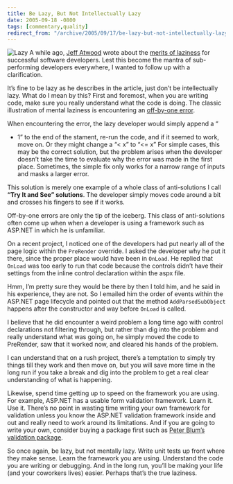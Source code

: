 ```yaml
---
title: Be Lazy, But Not Intellectually Lazy
date: 2005-09-18 -0800
tags: [commentary,quality]
redirect_from: "/archive/2005/09/17/be-lazy-but-not-intellectually-lazy.aspx/"
---
```


![Lazy](https://haacked.com/images/HomerLazy.jpg) A while ago, [Jeff
Atwood](http://www.codinghorror.com/blog/) wrote about the [merits of
laziness](http://www.codinghorror.com/blog/archives/000373.html) for
successful software developers. Lest this become the mantra of
sub-performing developers everywhere, I wanted to follow up with a
clarification.

It’s fine to be lazy as he describes in the article, just don’t be
intellectually lazy. What do I mean by this? First and foremost, when
you are writing code, make sure you really understand what the code is
doing. The classic illustration of mental laziness is encountering an
[off-by-one error](http://en.wikipedia.org/wiki/Off-by-one_error).

When encountering the error, the lazy developer would simply append a “
+ 1” to the end of the stament, re-run the code, and if it seemed to
work, move on. Or they might change a “< x” to “<= x” For simple
cases, this may be the correct solution, but the problem arises when the
developer doesn’t take the time to evaluate why the error was made in
the first place. Sometimes, the simple fix only works for a narrow range
of inputs and masks a larger error.

This solution is merely one example of a whole class of anti-solutions I
call **“Try It and See” solutions**. The developer simply moves code
around a bit and crosses his fingers to see if it works.

Off-by-one errors are only the tip of the iceberg. This class of
anti-solutions often come up when when a developer is using a framework
such as ASP.NET in which he is unfamiliar.

On a recent project, I noticed one of the developers had put nearly all
of the page logic within the `PreRender` override. I asked the developer
why he put it there, since the proper place would have been in `OnLoad`.
He replied that `OnLoad` was too early to run that code because the
controls didn’t have their settings from the inline control declaration
within the aspx file.

Hmm, I’m pretty sure they would be there by then I told him, and he said
in his experience, they are not. So I emailed him the order of events
within the ASP.NET page lifecycle and pointed out that the method
`AddParsedSubObject` happens after the constructor and way before
`OnLoad` is called.

I believe that he did encounter a weird problem a long time ago with
control declarations not filtering through, but rather than dig into the
problem and really understand what was going on, he simply moved the
code to PreRender, saw that it worked now, and cleared his hands of the
problem.

I can understand that on a rush project, there’s a temptation to simply
try things till they work and then move on, but you will save more time
in the long run if you take a break and dig into the problem to get a
real clear understanding of what is happening.

Likewise, spend time getting up to speed on the framework you are using.
For example, ASP.NET has a usable form validation framework. Learn it.
Use it. There’s no point in wasting time writing your own framework for
validation unless you know the ASP.NET validation framework inside and
out and really need to work around its limitations. And if you are going
to write your own, consider buying a package first such as [Peter Blum’s
validation package](http://www.peterblum.com/vam/home.aspx).

So once again, be lazy, but not mentally lazy. Write unit tests up front
where they make sense. Learn the framework you are using. Understand the
code you are writing or debugging. And in the long run, you’ll be making
your life (and your coworkers lives) easier. Perhaps that’s the true
laziness.

